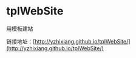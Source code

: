 # tplWebSite

用模板建站

链接地址：[http://yzhixiang.github.io/tplWebSite/](http://yzhixiang.github.io/tplWebSite/)
